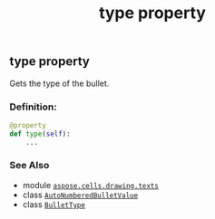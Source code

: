 ﻿---
title: type property
second_title: Aspose.Cells for Python via .NET API References
description: 
type: docs
weight: 50
url: /aspose.cells.drawing.texts/autonumberedbulletvalue/type/
is_root: false
---

## type property


Gets the type of the bullet.
### Definition:
```python
@property
def type(self):
    ...
```

### See Also
* module [`aspose.cells.drawing.texts`](../../)
* class [`AutoNumberedBulletValue`](/cells/python-net/aspose.cells.drawing.texts/autonumberedbulletvalue)
* class [`BulletType`](/cells/python-net/aspose.cells.drawing.texts/bullettype)
